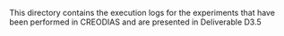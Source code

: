 This directory contains the execution logs for the experiments that have been performed in CREODIAS and are presented in Deliverable D3.5
